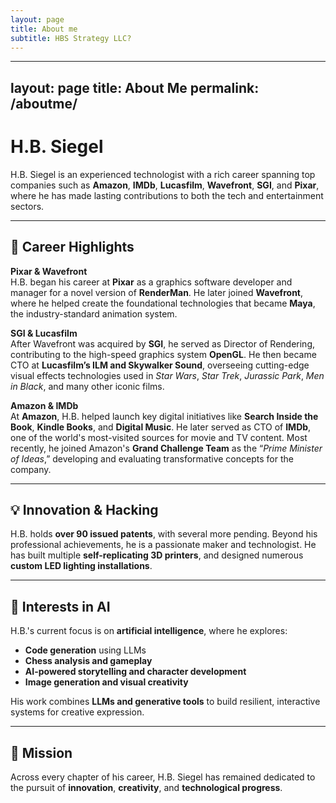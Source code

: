 ```yaml
---
layout: page
title: About me
subtitle: HBS Strategy LLC?
---
```

---
layout: page
title: About Me
permalink: /aboutme/
---

# H.B. Siegel

H.B. Siegel is an experienced technologist with a rich career spanning top companies such as **Amazon**, **IMDb**, **Lucasfilm**, **Wavefront**, **SGI**, and **Pixar**, where he has made lasting contributions to both the tech and entertainment sectors.

---

## 🚀 Career Highlights

**Pixar & Wavefront**  
H.B. began his career at **Pixar** as a graphics software developer and manager for a novel version of **RenderMan**. He later joined **Wavefront**, where he helped create the foundational technologies that became **Maya**, the industry-standard animation system.

**SGI & Lucasfilm**  
After Wavefront was acquired by **SGI**, he served as Director of Rendering, contributing to the high-speed graphics system **OpenGL**. He then became CTO at **Lucasfilm’s ILM and Skywalker Sound**, overseeing cutting-edge visual effects technologies used in *Star Wars*, *Star Trek*, *Jurassic Park*, *Men in Black*, and many other iconic films.

**Amazon & IMDb**  
At **Amazon**, H.B. helped launch key digital initiatives like **Search Inside the Book**, **Kindle Books**, and **Digital Music**. He later served as CTO of **IMDb**, one of the world's most-visited sources for movie and TV content. Most recently, he joined Amazon's **Grand Challenge Team** as the “*Prime Minister of Ideas*,” developing and evaluating transformative concepts for the company.

---

## 💡 Innovation & Hacking

H.B. holds **over 90 issued patents**, with several more pending. Beyond his professional achievements, he is a passionate maker and technologist. He has built multiple **self-replicating 3D printers**, and designed numerous **custom LED lighting installations**.

---

## 🤖 Interests in AI

H.B.'s current focus is on **artificial intelligence**, where he explores:
- **Code generation** using LLMs
- **Chess analysis and gameplay**
- **AI-powered storytelling and character development**
- **Image generation and visual creativity**

His work combines **LLMs and generative tools** to build resilient, interactive systems for creative expression.

---

## 🎯 Mission

Across every chapter of his career, H.B. Siegel has remained dedicated to the pursuit of **innovation**, **creativity**, and **technological progress**.

